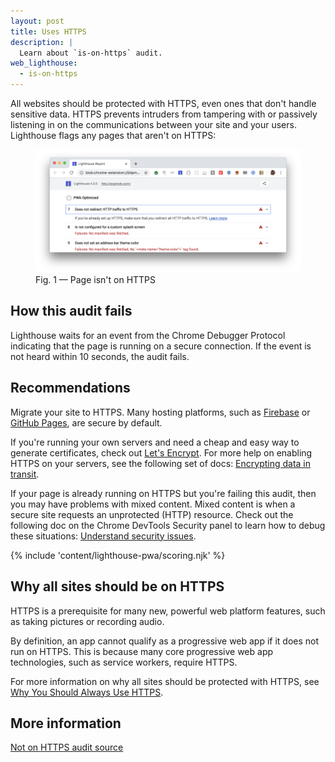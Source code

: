 ```yaml
---
layout: post
title: Uses HTTPS
description: |
  Learn about `is-on-https` audit.
web_lighthouse:
  - is-on-https
---
```


All websites should be protected with HTTPS, even ones that don't handle
sensitive data. HTTPS prevents intruders from tampering with or passively
listening in on the communications between your site and your users.
Lighthouse flags any pages that aren't on HTTPS:

<figure class="w-figure">
  <img class="w-screenshot w-screenshot--filled" src="is-on-https.png" alt="Lighthouse audit showing page isn't on HTTPS">
  <figcaption class="w-figcaption">
    Fig. 1 — Page isn't on HTTPS
  </figcaption>
</figure>

## How this audit fails

Lighthouse waits for an event from the Chrome Debugger Protocol indicating that
the page is running on a secure connection. If the event is not heard within 10
seconds, the audit fails.

## Recommendations

Migrate your site to HTTPS.
Many hosting platforms, such as
[Firebase](https://firebase.google.com/docs/hosting/) or
[GitHub Pages](https://pages.github.com/), are secure by default.

If you're running your own servers and need a cheap and easy way to generate
certificates, check out [Let's Encrypt](https://letsencrypt.org/). For more help
on enabling HTTPS on your servers, see the following set of docs: [Encrypting
data in transit](https://developers.google.com/web/fundamentals/security/encrypt-in-transit/enable-https).

If your page is already running on HTTPS but you're failing this audit, then
you may have problems with mixed content. Mixed content is when a secure site
requests an unprotected (HTTP) resource. Check out the following doc on the
Chrome DevTools Security panel to learn how to debug these situations:
[Understand security issues](https://developers.google.com/web/tools/chrome-devtools/debug/security).

{% include 'content/lighthouse-pwa/scoring.njk' %}

## Why all sites should be on HTTPS

HTTPS is a prerequisite for many new, powerful web platform features, such
as taking pictures or recording audio.

By definition,
an app cannot qualify as a progressive web app if it does not run on HTTPS.
This is because many core progressive web app technologies, such as
service workers, require HTTPS.

For more information on why all sites should be protected with HTTPS, see
[Why You Should Always Use HTTPS](https://developers.google.com/web/fundamentals/security/encrypt-in-transit/why-https).

## More information

[Not on HTTPS audit source](https://github.com/GoogleChrome/lighthouse/blob/master/lighthouse-core/audits/is-on-https.js)

